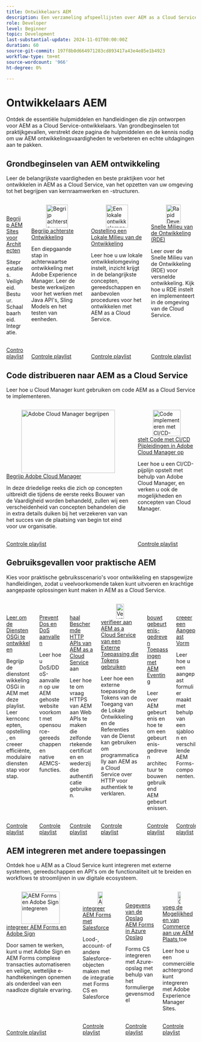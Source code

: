 ```yaml
---
title: Ontwikkelaars AEM
description: Een verzameling afspeellijsten over AEM as a Cloud Service-ontwikkeling.
role: Developer
level: Beginner
topic: Development
last-substantial-update: 2024-11-01T00:00:00Z
duration: 60
source-git-commit: 197f8b0d664971283cd893417a43e4e85e1b4923
workflow-type: tm+mt
source-wordcount: '966'
ht-degree: 0%

---
```



# Ontwikkelaars AEM

Ontdek de essentiële hulpmiddelen en handleidingen die zijn ontworpen voor AEM as a Cloud Service-ontwikkelaars. Van grondbeginselen tot praktijkgevallen, verstrekt deze pagina de hulpmiddelen en de kennis nodig om uw AEM ontwikkelingsvaardigheden te verbeteren en echte uitdagingen aan te pakken.

## Grondbeginselen van AEM ontwikkeling

Leer de belangrijkste vaardigheden en beste praktijken voor het ontwikkelen in AEM as a Cloud Service, van het opzetten van uw omgeving tot het begrijpen van kernraamwerken en -structuren.

<!-- CARDS 

* https://experienceleague.adobe.com/nl/playlists/experience-manager-sites-understand-architects
* https://experienceleague.adobe.com/nl/playlists/experience-manager-all-understand-back-end-development
* https://experienceleague.adobe.com/nl/playlists/experience-manager-all-setup-local-development
* https://experienceleague.adobe.com/nl/playlists/experience-manager-all-develop-rde

-->
<!-- START CARDS HTML - DO NOT MODIFY BY HAND -->
<div class="columns">
    <div class="column is-half-tablet is-half-desktop is-one-third-widescreen" aria-label="Understand AEM Sites for Architects">
        <div class="card" style="height: 100%; display: flex; flex-direction: column; height: 100%;">
            <div class="card-image">
                <figure class="image x-is-16by9">
                    <a href="https://experienceleague.adobe.com/nl/playlists/experience-manager-sites-understand-architects" title="AEM Sites for Architects begrijpen">
                        <img class="is-bordered-r-small" src="https://experienceleague.adobe.com/nl/playlists/media_1079d7d05b9f1ad433bdec71fac7e04436e1684f1.jpeg?width=400&format=pjpg&optimize=medium" alt="AEM Sites for Architects begrijpen"
                             style="width: 100%; aspect-ratio: 16 / 9; object-fit: cover; overflow: hidden; display: block; margin: auto;">
                    </a>
                </figure>
            </div>
            <div class="card-content is-padded-small" style="display: flex; flex-direction: column; flex-grow: 1; justify-content: space-between;">
                <div class="top-card-content">
                    <p class="headline is-size-6 has-text-weight-bold">
                        <a href="https://experienceleague.adobe.com/nl/playlists/experience-manager-sites-understand-architects" title="AEM Sites for Architects begrijpen"> Begrijp AEM Sites voor Architecten </a>
                    </p>
                    <p class="is-size-6">Siteprestaties. Veiligheid. Bestuur. Schaalbaarheid. Integratie.</p>
                </div>
                <a href="https://experienceleague.adobe.com/nl/playlists/experience-manager-sites-understand-architects" class="spectrum-Button spectrum-Button--outline spectrum-Button--primary spectrum-Button--sizeM" style="align-self: flex-start; margin-top: 1rem;">
                    <span class="spectrum-Button-label has-no-wrap has-text-weight-bold"> Controle playlist </span>
                </a>
            </div>
        </div>
    </div>
    <div class="column is-half-tablet is-half-desktop is-one-third-widescreen" aria-label="Understand Back-End Development">
        <div class="card" style="height: 100%; display: flex; flex-direction: column; height: 100%;">
            <div class="card-image">
                <figure class="image x-is-16by9">
                    <a href="https://experienceleague.adobe.com/nl/playlists/experience-manager-all-understand-back-end-development" title="Begrijp achterste ontwikkeling">
                        <img class="is-bordered-r-small" src="https://experienceleague.adobe.com/nl/playlists/media_1c88e99f3fe604dccf409b32d697b66f60431eee7.jpeg?width=400&format=pjpg&optimize=medium" alt="Begrijp achterste ontwikkeling"
                             style="width: 100%; aspect-ratio: 16 / 9; object-fit: cover; overflow: hidden; display: block; margin: auto;">
                    </a>
                </figure>
            </div>
            <div class="card-content is-padded-small" style="display: flex; flex-direction: column; flex-grow: 1; justify-content: space-between;">
                <div class="top-card-content">
                    <p class="headline is-size-6 has-text-weight-bold">
                        <a href="https://experienceleague.adobe.com/nl/playlists/experience-manager-all-understand-back-end-development" title="Begrijp achterste ontwikkeling"> Begrijp achterste Ontwikkeling </a>
                    </p>
                    <p class="is-size-6">Een diepgaande stap in achterwaartse ontwikkeling met Adobe Experience Manager. Leer de beste werkwijzen voor het werken met Java API's, Sling Models en het testen van eenheden.</p>
                </div>
                <a href="https://experienceleague.adobe.com/nl/playlists/experience-manager-all-understand-back-end-development" class="spectrum-Button spectrum-Button--outline spectrum-Button--primary spectrum-Button--sizeM" style="align-self: flex-start; margin-top: 1rem;">
                    <span class="spectrum-Button-label has-no-wrap has-text-weight-bold"> Controle playlist </span>
                </a>
            </div>
        </div>
    </div>
    <div class="column is-half-tablet is-half-desktop is-one-third-widescreen" aria-label="Set Up a Local Development Environment">
        <div class="card" style="height: 100%; display: flex; flex-direction: column; height: 100%;">
            <div class="card-image">
                <figure class="image x-is-16by9">
                    <a href="https://experienceleague.adobe.com/nl/playlists/experience-manager-all-setup-local-development" title="Een lokale ontwikkelomgeving instellen">
                        <img class="is-bordered-r-small" src="https://experienceleague.adobe.com/nl/playlists/media_1b3dccbab8c493251ffdc7f23e39fde9fded0f255.jpeg?width=400&format=pjpg&optimize=medium" alt="Een lokale ontwikkelomgeving instellen"
                             style="width: 100%; aspect-ratio: 16 / 9; object-fit: cover; overflow: hidden; display: block; margin: auto;">
                    </a>
                </figure>
            </div>
            <div class="card-content is-padded-small" style="display: flex; flex-direction: column; flex-grow: 1; justify-content: space-between;">
                <div class="top-card-content">
                    <p class="headline is-size-6 has-text-weight-bold">
                        <a href="https://experienceleague.adobe.com/nl/playlists/experience-manager-all-setup-local-development" title="Een lokale ontwikkelomgeving instellen"> Opstelling een Lokale Milieu van de Ontwikkeling </a>
                    </p>
                    <p class="is-size-6">Leer hoe u uw lokale ontwikkelomgeving instelt, inzicht krijgt in de belangrijkste concepten, gereedschappen en aanbevolen procedures voor het ontwikkelen met AEM as a Cloud Service.</p>
                </div>
                <a href="https://experienceleague.adobe.com/nl/playlists/experience-manager-all-setup-local-development" class="spectrum-Button spectrum-Button--outline spectrum-Button--primary spectrum-Button--sizeM" style="align-self: flex-start; margin-top: 1rem;">
                    <span class="spectrum-Button-label has-no-wrap has-text-weight-bold"> Controle playlist </span>
                </a>
            </div>
        </div>
    </div>
    <div class="column is-half-tablet is-half-desktop is-one-third-widescreen" aria-label="Rapid Development Environment (RDE)">
        <div class="card" style="height: 100%; display: flex; flex-direction: column; height: 100%;">
            <div class="card-image">
                <figure class="image x-is-16by9">
                    <a href="https://experienceleague.adobe.com/nl/playlists/experience-manager-all-develop-rde" title="Rapid Development Environment (RDE)">
                        <img class="is-bordered-r-small" src="https://experienceleague.adobe.com/nl/playlists/media_102cf0aa068306e35b13599b5ccef446e89a78890.jpeg?width=400&format=pjpg&optimize=medium" alt="Rapid Development Environment (RDE)"
                             style="width: 100%; aspect-ratio: 16 / 9; object-fit: cover; overflow: hidden; display: block; margin: auto;">
                    </a>
                </figure>
            </div>
            <div class="card-content is-padded-small" style="display: flex; flex-direction: column; flex-grow: 1; justify-content: space-between;">
                <div class="top-card-content">
                    <p class="headline is-size-6 has-text-weight-bold">
                        <a href="https://experienceleague.adobe.com/nl/playlists/experience-manager-all-develop-rde" title="Rapid Development Environment (RDE)"> Snelle Milieu van de Ontwikkeling (RDE) </a>
                    </p>
                    <p class="is-size-6">Leer over de Snelle Milieu van de Ontwikkeling (RDE) voor versnelde ontwikkeling. Kijk hoe u RDE instelt en implementeert in de omgeving van de Cloud Service.</p>
                </div>
                <a href="https://experienceleague.adobe.com/nl/playlists/experience-manager-all-develop-rde" class="spectrum-Button spectrum-Button--outline spectrum-Button--primary spectrum-Button--sizeM" style="align-self: flex-start; margin-top: 1rem;">
                    <span class="spectrum-Button-label has-no-wrap has-text-weight-bold"> Controle playlist </span>
                </a>
            </div>
        </div>
    </div>
</div>
<!-- END CARDS HTML - DO NOT MODIFY BY HAND -->


## Code distribueren naar AEM as a Cloud Service

Leer hoe u Cloud Manager kunt gebruiken om code AEM as a Cloud Service te implementeren.

<!-- CARDS 

* https://experienceleague.adobe.com/nl/playlists/experience-manager-cloud-manager-understand
* https://experienceleague.adobe.com/nl/playlists/experience-manager-cloud-manager-deploy-ci-cd

-->
<!-- START CARDS HTML - DO NOT MODIFY BY HAND -->
<div class="columns">
    <div class="column is-half-tablet is-half-desktop is-one-third-widescreen" aria-label="Understand Adobe Cloud Manager">
        <div class="card" style="height: 100%; display: flex; flex-direction: column; height: 100%;">
            <div class="card-image">
                <figure class="image x-is-16by9">
                    <a href="https://experienceleague.adobe.com/nl/playlists/experience-manager-cloud-manager-understand" title="Adobe Cloud Manager begrijpen">
                        <img class="is-bordered-r-small" src="https://experienceleague.adobe.com/nl/playlists/media_1383686274558dee2e609c6c1b74ff1ded52dbcf3.jpeg?width=400&format=pjpg&optimize=medium" alt="Adobe Cloud Manager begrijpen"
                             style="width: 100%; aspect-ratio: 16 / 9; object-fit: cover; overflow: hidden; display: block; margin: auto;">
                    </a>
                </figure>
            </div>
            <div class="card-content is-padded-small" style="display: flex; flex-direction: column; flex-grow: 1; justify-content: space-between;">
                <div class="top-card-content">
                    <p class="headline is-size-6 has-text-weight-bold">
                        <a href="https://experienceleague.adobe.com/nl/playlists/experience-manager-cloud-manager-understand" title="Adobe Cloud Manager begrijpen"> Begrijp Adobe Cloud Manager </a>
                    </p>
                    <p class="is-size-6">In deze driedelige reeks die zich op concepten uitbreidt die tijdens de eerste reeks Bouwer van de Vaardigheid worden behandeld, zullen wij een verscheidenheid van concepten behandelen die in extra details duiken bij het verzekeren van van het succes van de plaatsing van begin tot eind voor uw organisatie.</p>
                </div>
                <a href="https://experienceleague.adobe.com/nl/playlists/experience-manager-cloud-manager-understand" class="spectrum-Button spectrum-Button--outline spectrum-Button--primary spectrum-Button--sizeM" style="align-self: flex-start; margin-top: 1rem;">
                    <span class="spectrum-Button-label has-no-wrap has-text-weight-bold"> Controle playlist </span>
                </a>
            </div>
        </div>
    </div>
    <div class="column is-half-tablet is-half-desktop is-one-third-widescreen" aria-label="Deploy Code with CI/CD Pipelines in Adobe Cloud Manager">
        <div class="card" style="height: 100%; display: flex; flex-direction: column; height: 100%;">
            <div class="card-image">
                <figure class="image x-is-16by9">
                    <a href="https://experienceleague.adobe.com/nl/playlists/experience-manager-cloud-manager-deploy-ci-cd" title="Code implementeren met CI/CD-pijplijnen in Adobe Cloud Manager">
                        <img class="is-bordered-r-small" src="https://experienceleague.adobe.com/nl/playlists/media_10c2e4d034d80903a1172b1c2c2735f56e10b88d4.jpeg?width=400&format=pjpg&optimize=medium" alt="Code implementeren met CI/CD-pijplijnen in Adobe Cloud Manager"
                             style="width: 100%; aspect-ratio: 16 / 9; object-fit: cover; overflow: hidden; display: block; margin: auto;">
                    </a>
                </figure>
            </div>
            <div class="card-content is-padded-small" style="display: flex; flex-direction: column; flex-grow: 1; justify-content: space-between;">
                <div class="top-card-content">
                    <p class="headline is-size-6 has-text-weight-bold">
                        <a href="https://experienceleague.adobe.com/nl/playlists/experience-manager-cloud-manager-deploy-ci-cd" title="Code implementeren met CI/CD-pijplijnen in Adobe Cloud Manager"> stelt Code met CI/CD Pijpleidingen in Adobe Cloud Manager op </a>
                    </p>
                    <p class="is-size-6">Leer hoe u een CI/CD-pijplijn opstelt met behulp van Adobe Cloud Manager, en verken u ook de mogelijkheden en concepten van Cloud Manager.</p>
                </div>
                <a href="https://experienceleague.adobe.com/nl/playlists/experience-manager-cloud-manager-deploy-ci-cd" class="spectrum-Button spectrum-Button--outline spectrum-Button--primary spectrum-Button--sizeM" style="align-self: flex-start; margin-top: 1rem;">
                    <span class="spectrum-Button-label has-no-wrap has-text-weight-bold"> Controle playlist </span>
                </a>
            </div>
        </div>
    </div>
</div>
<!-- END CARDS HTML - DO NOT MODIFY BY HAND -->


## Gebruiksgevallen voor praktische AEM

Kies voor praktische gebruiksscenario&#39;s voor ontwikkeling en stapsgewijze handleidingen, zodat u veelvoorkomende taken kunt uitvoeren en krachtige aangepaste oplossingen kunt maken in AEM as a Cloud Service.

<!-- CARDS 

* https://experienceleague.adobe.com/nl/playlists/experience-manager-all-develop-osgi-services
* https://experienceleague.adobe.com/nl/playlists/experience-manager-all-prevent-dos-and-doss-attacks
* https://experienceleague.adobe.com/nl/playlists/experience-manager-all-invoke-protected-apis
* https://experienceleague.adobe.com/nl/playlists/experience-manager-all-authenticate-with-tokens
* https://experienceleague.adobe.com/nl/playlists/experience-manager-all-build-event-driven-applications
* https://experienceleague.adobe.com/nl/playlists/experience-manager-forms-create-adaptive-form

-->
<!-- START CARDS HTML - DO NOT MODIFY BY HAND -->
<div class="columns">
    <div class="column is-half-tablet is-half-desktop is-one-third-widescreen" aria-label="Learn to Develop OSGi Services">
        <div class="card" style="height: 100%; display: flex; flex-direction: column; height: 100%;">
            <div class="card-image">
                <figure class="image x-is-16by9">
                    <a href="https://experienceleague.adobe.com/nl/playlists/experience-manager-all-develop-osgi-services" title="Leer om OSGi Services te ontwikkelen">
                        <img class="is-bordered-r-small" src="https://experienceleague.adobe.com/nl/playlists/media_10efbe00bbfa3f785119b47b83c95138a045fe0dc.jpeg?width=400&format=pjpg&optimize=medium" alt="Leer om OSGi Services te ontwikkelen"
                             style="width: 100%; aspect-ratio: 16 / 9; object-fit: cover; overflow: hidden; display: block; margin: auto;">
                    </a>
                </figure>
            </div>
            <div class="card-content is-padded-small" style="display: flex; flex-direction: column; flex-grow: 1; justify-content: space-between;">
                <div class="top-card-content">
                    <p class="headline is-size-6 has-text-weight-bold">
                        <a href="https://experienceleague.adobe.com/nl/playlists/experience-manager-all-develop-osgi-services" title="Leer om OSGi Services te ontwikkelen"> Leer om de Diensten OSGi te ontwikkelen </a>
                    </p>
                    <p class="is-size-6">Begrijp de dienstontwikkeling OSGi in AEM met deze playlist. Leer kernconcepten, opstelling, en creeer efficiënte, modulaire diensten stap voor stap.</p>
                </div>
                <a href="https://experienceleague.adobe.com/nl/playlists/experience-manager-all-develop-osgi-services" class="spectrum-Button spectrum-Button--outline spectrum-Button--primary spectrum-Button--sizeM" style="align-self: flex-start; margin-top: 1rem;">
                    <span class="spectrum-Button-label has-no-wrap has-text-weight-bold"> Controle playlist </span>
                </a>
            </div>
        </div>
    </div>
    <div class="column is-half-tablet is-half-desktop is-one-third-widescreen" aria-label="Prevent DoS and DDoS Attacks">
        <div class="card" style="height: 100%; display: flex; flex-direction: column; height: 100%;">
            <div class="card-image">
                <figure class="image x-is-16by9">
                    <a href="https://experienceleague.adobe.com/nl/playlists/experience-manager-all-prevent-dos-and-doss-attacks" title="DoS- en DDoS-aanvallen voorkomen">
                        <img class="is-bordered-r-small" src="https://experienceleague.adobe.com/nl/playlists/media_1df5af469c6cea05d7a157601e839fc8262fb224d.jpeg?width=400&format=pjpg&optimize=medium" alt="DoS- en DDoS-aanvallen voorkomen"
                             style="width: 100%; aspect-ratio: 16 / 9; object-fit: cover; overflow: hidden; display: block; margin: auto;">
                    </a>
                </figure>
            </div>
            <div class="card-content is-padded-small" style="display: flex; flex-direction: column; flex-grow: 1; justify-content: space-between;">
                <div class="top-card-content">
                    <p class="headline is-size-6 has-text-weight-bold">
                        <a href="https://experienceleague.adobe.com/nl/playlists/experience-manager-all-prevent-dos-and-doss-attacks" title="DoS- en DDoS-aanvallen voorkomen"> Prevent Dos en DoS aanvallen </a>
                    </p>
                    <p class="is-size-6">Leer hoe u DoS/DDoS-aanvallen op uw AEM gehoste website voorkomt met opensource-gereedschappen en native AEMCS-functies.</p>
                </div>
                <a href="https://experienceleague.adobe.com/nl/playlists/experience-manager-all-prevent-dos-and-doss-attacks" class="spectrum-Button spectrum-Button--outline spectrum-Button--primary spectrum-Button--sizeM" style="align-self: flex-start; margin-top: 1rem;">
                    <span class="spectrum-Button-label has-no-wrap has-text-weight-bold"> Controle playlist </span>
                </a>
            </div>
        </div>
    </div>
    <div class="column is-half-tablet is-half-desktop is-one-third-widescreen" aria-label="Invoke Protected HTTP APIs from AEM as a Cloud Service">
        <div class="card" style="height: 100%; display: flex; flex-direction: column; height: 100%;">
            <div class="card-image">
                <figure class="image x-is-16by9">
                    <a href="https://experienceleague.adobe.com/nl/playlists/experience-manager-all-invoke-protected-apis" title="Beveiligde HTTP-API&apos;s aanroepen vanuit AEM as a Cloud Service">
                        <img class="is-bordered-r-small" src="https://experienceleague.adobe.com/nl/playlists/media_124127b06939a25e2f759269c33a6f3d6e1e73f83.jpeg?width=400&format=pjpg&optimize=medium" alt="Beveiligde HTTP-API&apos;s aanroepen vanuit AEM as a Cloud Service"
                             style="width: 100%; aspect-ratio: 16 / 9; object-fit: cover; overflow: hidden; display: block; margin: auto;">
                    </a>
                </figure>
            </div>
            <div class="card-content is-padded-small" style="display: flex; flex-direction: column; flex-grow: 1; justify-content: space-between;">
                <div class="top-card-content">
                    <p class="headline is-size-6 has-text-weight-bold">
                        <a href="https://experienceleague.adobe.com/nl/playlists/experience-manager-all-invoke-protected-apis" title="Beveiligde HTTP-API&apos;s aanroepen vanuit AEM as a Cloud Service"> haal Beschermde HTTP APIs van AEM as a Cloud Service </a> aan
                    </p>
                    <p class="is-size-6">Leer hoe te om vraag HTTPS van AEM aan Web APIs te maken die zelfondertekende certificaten en wederzijdse authentificatie gebruiken.</p>
                </div>
                <a href="https://experienceleague.adobe.com/nl/playlists/experience-manager-all-invoke-protected-apis" class="spectrum-Button spectrum-Button--outline spectrum-Button--primary spectrum-Button--sizeM" style="align-self: flex-start; margin-top: 1rem;">
                    <span class="spectrum-Button-label has-no-wrap has-text-weight-bold"> Controle playlist </span>
                </a>
            </div>
        </div>
    </div>
    <div class="column is-half-tablet is-half-desktop is-one-third-widescreen" aria-label="Authenticate to AEM as a Cloud Service from an External Application Using Tokens">
        <div class="card" style="height: 100%; display: flex; flex-direction: column; height: 100%;">
            <div class="card-image">
                <figure class="image x-is-16by9">
                    <a href="https://experienceleague.adobe.com/nl/playlists/experience-manager-all-authenticate-with-tokens" title="Verifiëren voor AEM as a Cloud Service vanuit een externe toepassing met tokens">
                        <img class="is-bordered-r-small" src="https://experienceleague.adobe.com/nl/playlists/media_19739c42fb856d41a44a824965e52a0e9d1d0ff93.jpeg?width=400&format=pjpg&optimize=medium" alt="Verifiëren voor AEM as a Cloud Service vanuit een externe toepassing met tokens"
                             style="width: 100%; aspect-ratio: 16 / 9; object-fit: cover; overflow: hidden; display: block; margin: auto;">
                    </a>
                </figure>
            </div>
            <div class="card-content is-padded-small" style="display: flex; flex-direction: column; flex-grow: 1; justify-content: space-between;">
                <div class="top-card-content">
                    <p class="headline is-size-6 has-text-weight-bold">
                        <a href="https://experienceleague.adobe.com/nl/playlists/experience-manager-all-authenticate-with-tokens" title="Verifiëren voor AEM as a Cloud Service vanuit een externe toepassing met tokens"> verifieer aan AEM as a Cloud Service van een Externe Toepassing die Tokens gebruiken </a>
                    </p>
                    <p class="is-size-6">Leer hoe een externe toepassing de Tokens van de Toegang van de Lokale Ontwikkeling en de Referenties van de Dienst kan gebruiken om programmatically aan AEM as a Cloud Service over HTTP voor authentiek te verklaren.</p>
                </div>
                <a href="https://experienceleague.adobe.com/nl/playlists/experience-manager-all-authenticate-with-tokens" class="spectrum-Button spectrum-Button--outline spectrum-Button--primary spectrum-Button--sizeM" style="align-self: flex-start; margin-top: 1rem;">
                    <span class="spectrum-Button-label has-no-wrap has-text-weight-bold"> Controle playlist </span>
                </a>
            </div>
        </div>
    </div>
    <div class="column is-half-tablet is-half-desktop is-one-third-widescreen" aria-label="Build Event-Driven Applications with AEM Eventing">
        <div class="card" style="height: 100%; display: flex; flex-direction: column; height: 100%;">
            <div class="card-image">
                <figure class="image x-is-16by9">
                    <a href="https://experienceleague.adobe.com/nl/playlists/experience-manager-all-build-event-driven-applications" title="Toepassingen op basis van gebeurtenissen samenstellen met AEM Event">
                        <img class="is-bordered-r-small" src="https://experienceleague.adobe.com/nl/playlists/media_1f862db6d4010a36681241b51b791e14d0bceed88.jpeg?width=400&format=pjpg&optimize=medium" alt="Toepassingen op basis van gebeurtenissen samenstellen met AEM Event"
                             style="width: 100%; aspect-ratio: 16 / 9; object-fit: cover; overflow: hidden; display: block; margin: auto;">
                    </a>
                </figure>
            </div>
            <div class="card-content is-padded-small" style="display: flex; flex-direction: column; flex-grow: 1; justify-content: space-between;">
                <div class="top-card-content">
                    <p class="headline is-size-6 has-text-weight-bold">
                        <a href="https://experienceleague.adobe.com/nl/playlists/experience-manager-all-build-event-driven-applications" title="Toepassingen op basis van gebeurtenissen samenstellen met AEM Event"> bouwt gebeurtenis-gedreven Toepassingen met AEM Eventing </a>
                    </p>
                    <p class="is-size-6">Leer over AEM gebeurtenis en hoe te om een gebeurtenis-gedreven architectuur te bouwen gebruikend AEM gebeurtenissen.</p>
                </div>
                <a href="https://experienceleague.adobe.com/nl/playlists/experience-manager-all-build-event-driven-applications" class="spectrum-Button spectrum-Button--outline spectrum-Button--primary spectrum-Button--sizeM" style="align-self: flex-start; margin-top: 1rem;">
                    <span class="spectrum-Button-label has-no-wrap has-text-weight-bold"> Controle playlist </span>
                </a>
            </div>
        </div>
    </div>
    <div class="column is-half-tablet is-half-desktop is-one-third-widescreen" aria-label="Create an Adaptive Form">
        <div class="card" style="height: 100%; display: flex; flex-direction: column; height: 100%;">
            <div class="card-image">
                <figure class="image x-is-16by9">
                    <a href="https://experienceleague.adobe.com/nl/playlists/experience-manager-forms-create-adaptive-form" title="Een adaptief formulier maken">
                        <img class="is-bordered-r-small" src="https://experienceleague.adobe.com/nl/playlists/media_1d2800b28928f6b1f7b8b4087fbcd9eb7b5cdccca.jpeg?width=400&format=pjpg&optimize=medium" alt="Een adaptief formulier maken"
                             style="width: 100%; aspect-ratio: 16 / 9; object-fit: cover; overflow: hidden; display: block; margin: auto;">
                    </a>
                </figure>
            </div>
            <div class="card-content is-padded-small" style="display: flex; flex-direction: column; flex-grow: 1; justify-content: space-between;">
                <div class="top-card-content">
                    <p class="headline is-size-6 has-text-weight-bold">
                        <a href="https://experienceleague.adobe.com/nl/playlists/experience-manager-forms-create-adaptive-form" title="Een adaptief formulier maken"> creeer een Aangepast Vorm </a>
                    </p>
                    <p class="is-size-6">Leer hoe u een aangepast formulier maakt met behulp van een sjabloon en verschillende AEM Forms-componenten.</p>
                </div>
                <a href="https://experienceleague.adobe.com/nl/playlists/experience-manager-forms-create-adaptive-form" class="spectrum-Button spectrum-Button--outline spectrum-Button--primary spectrum-Button--sizeM" style="align-self: flex-start; margin-top: 1rem;">
                    <span class="spectrum-Button-label has-no-wrap has-text-weight-bold"> Controle playlist </span>
                </a>
            </div>
        </div>
    </div>
</div>
<!-- END CARDS HTML - DO NOT MODIFY BY HAND -->


## AEM integreren met andere toepassingen

Ontdek hoe u AEM as a Cloud Service kunt integreren met externe systemen, gereedschappen en API&#39;s om de functionaliteit uit te breiden en workflows te stroomlijnen in uw digitale ecosysteem.

<!-- CARDS

* https://experienceleague.adobe.com/nl/playlists/experience-manager-forms-integrate-adobe-sign
* https://experienceleague.adobe.com/nl/playlists/experience-manager-forms-integrate-salesforce
* https://experienceleague.adobe.com/nl/playlists/experience-manager-forms-store-data-in-azure-storage
* https://experienceleague.adobe.com/nl/playlists/commerce-integrate-aem-sites

-->
<!-- START CARDS HTML - DO NOT MODIFY BY HAND -->
<div class="columns">
    <div class="column is-half-tablet is-half-desktop is-one-third-widescreen" aria-label="Integrate AEM Forms and Adobe Sign">
        <div class="card" style="height: 100%; display: flex; flex-direction: column; height: 100%;">
            <div class="card-image">
                <figure class="image x-is-16by9">
                    <a href="https://experienceleague.adobe.com/nl/playlists/experience-manager-forms-integrate-adobe-sign" title="AEM Forms en Adobe Sign integreren">
                        <img class="is-bordered-r-small" src="https://experienceleague.adobe.com/nl/playlists/media_1f0841a26b2f3b55ff8b9d340f7046f88f4f58751.jpeg?width=400&format=pjpg&optimize=medium" alt="AEM Forms en Adobe Sign integreren"
                             style="width: 100%; aspect-ratio: 16 / 9; object-fit: cover; overflow: hidden; display: block; margin: auto;">
                    </a>
                </figure>
            </div>
            <div class="card-content is-padded-small" style="display: flex; flex-direction: column; flex-grow: 1; justify-content: space-between;">
                <div class="top-card-content">
                    <p class="headline is-size-6 has-text-weight-bold">
                        <a href="https://experienceleague.adobe.com/nl/playlists/experience-manager-forms-integrate-adobe-sign" title="AEM Forms en Adobe Sign integreren"> integreer AEM Forms en Adobe Sign </a>
                    </p>
                    <p class="is-size-6">Door samen te werken, kunt u met Adobe Sign en AEM Forms complexe transacties automatiseren en veilige, wettelijke e-handtekeningen opnemen als onderdeel van een naadloze digitale ervaring.</p>
                </div>
                <a href="https://experienceleague.adobe.com/nl/playlists/experience-manager-forms-integrate-adobe-sign" class="spectrum-Button spectrum-Button--outline spectrum-Button--primary spectrum-Button--sizeM" style="align-self: flex-start; margin-top: 1rem;">
                    <span class="spectrum-Button-label has-no-wrap has-text-weight-bold"> Controle playlist </span>
                </a>
            </div>
        </div>
    </div>
    <div class="column is-half-tablet is-half-desktop is-one-third-widescreen" aria-label="Integrate AEM Forms with Salesforce">
        <div class="card" style="height: 100%; display: flex; flex-direction: column; height: 100%;">
            <div class="card-image">
                <figure class="image x-is-16by9">
                    <a href="https://experienceleague.adobe.com/nl/playlists/experience-manager-forms-integrate-salesforce" title="AEM Forms integreren met Salesforce">
                        <img class="is-bordered-r-small" src="https://experienceleague.adobe.com/nl/playlists/media_19b9fbd448095e10c30786f3468961ee4c58c36e3.jpeg?width=400&format=pjpg&optimize=medium" alt="AEM Forms integreren met Salesforce"
                             style="width: 100%; aspect-ratio: 16 / 9; object-fit: cover; overflow: hidden; display: block; margin: auto;">
                    </a>
                </figure>
            </div>
            <div class="card-content is-padded-small" style="display: flex; flex-direction: column; flex-grow: 1; justify-content: space-between;">
                <div class="top-card-content">
                    <p class="headline is-size-6 has-text-weight-bold">
                        <a href="https://experienceleague.adobe.com/nl/playlists/experience-manager-forms-integrate-salesforce" title="AEM Forms integreren met Salesforce"> integreer AEM Forms met Salesforce </a>
                    </p>
                    <p class="is-size-6">Lood-, account- of andere Salesforce-objecten maken met de integratie met Forms CS en Salesforce</p>
                </div>
                <a href="https://experienceleague.adobe.com/nl/playlists/experience-manager-forms-integrate-salesforce" class="spectrum-Button spectrum-Button--outline spectrum-Button--primary spectrum-Button--sizeM" style="align-self: flex-start; margin-top: 1rem;">
                    <span class="spectrum-Button-label has-no-wrap has-text-weight-bold"> Controle playlist </span>
                </a>
            </div>
        </div>
    </div>
    <div class="column is-half-tablet is-half-desktop is-one-third-widescreen" aria-label="Store AEM Forms Data in Azure Storage">
        <div class="card" style="height: 100%; display: flex; flex-direction: column; height: 100%;">
            <div class="card-image">
                <figure class="image x-is-16by9">
                    <a href="https://experienceleague.adobe.com/nl/playlists/experience-manager-forms-store-data-in-azure-storage" title="AEM Forms-gegevens opslaan in Azure Storage">
                        <img class="is-bordered-r-small" src="https://experienceleague.adobe.com/nl/playlists/media_15978409f33cd3858199e6fa80be80839bf9a2515.jpeg?width=400&format=pjpg&optimize=medium" alt="AEM Forms-gegevens opslaan in Azure Storage"
                             style="width: 100%; aspect-ratio: 16 / 9; object-fit: cover; overflow: hidden; display: block; margin: auto;">
                    </a>
                </figure>
            </div>
            <div class="card-content is-padded-small" style="display: flex; flex-direction: column; flex-grow: 1; justify-content: space-between;">
                <div class="top-card-content">
                    <p class="headline is-size-6 has-text-weight-bold">
                        <a href="https://experienceleague.adobe.com/nl/playlists/experience-manager-forms-store-data-in-azure-storage" title="AEM Forms-gegevens opslaan in Azure Storage"> Gegevens van de Opslag AEM Forms in Azure Opslag </a>
                    </p>
                    <p class="is-size-6">Forms CS integreren met Azure-opslag met behulp van het formuliergegevensmodel</p>
                </div>
                <a href="https://experienceleague.adobe.com/nl/playlists/experience-manager-forms-store-data-in-azure-storage" class="spectrum-Button spectrum-Button--outline spectrum-Button--primary spectrum-Button--sizeM" style="align-self: flex-start; margin-top: 1rem;">
                    <span class="spectrum-Button-label has-no-wrap has-text-weight-bold"> Controle playlist </span>
                </a>
            </div>
        </div>
    </div>
    <div class="column is-half-tablet is-half-desktop is-one-third-widescreen" aria-label="Add Commerce Capabilities to your AEM Site">
        <div class="card" style="height: 100%; display: flex; flex-direction: column; height: 100%;">
            <div class="card-image">
                <figure class="image x-is-16by9">
                    <a href="https://experienceleague.adobe.com/nl/playlists/commerce-integrate-aem-sites" title="Commerce-mogelijkheden toevoegen aan uw AEM-site">
                        <img class="is-bordered-r-small" src="https://experienceleague.adobe.com/nl/playlists/media_1da2787808c6705e2c29bbbd9799563771a8bb314.jpeg?width=400&format=pjpg&optimize=medium" alt="Commerce-mogelijkheden toevoegen aan uw AEM-site"
                             style="width: 100%; aspect-ratio: 16 / 9; object-fit: cover; overflow: hidden; display: block; margin: auto;">
                    </a>
                </figure>
            </div>
            <div class="card-content is-padded-small" style="display: flex; flex-direction: column; flex-grow: 1; justify-content: space-between;">
                <div class="top-card-content">
                    <p class="headline is-size-6 has-text-weight-bold">
                        <a href="https://experienceleague.adobe.com/nl/playlists/commerce-integrate-aem-sites" title="Commerce-mogelijkheden toevoegen aan uw AEM-site"> voeg de Mogelijkheden van Commerce aan uw AEM Plaats </a> toe
                    </p>
                    <p class="is-size-6">Leer hoe u een commerciële achtergrond kunt integreren met Adobe Experience Manager Sites.</p>
                </div>
                <a href="https://experienceleague.adobe.com/nl/playlists/commerce-integrate-aem-sites" class="spectrum-Button spectrum-Button--outline spectrum-Button--primary spectrum-Button--sizeM" style="align-self: flex-start; margin-top: 1rem;">
                    <span class="spectrum-Button-label has-no-wrap has-text-weight-bold"> Controle playlist </span>
                </a>
            </div>
        </div>
    </div>
</div>
<!-- END CARDS HTML - DO NOT MODIFY BY HAND -->
